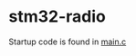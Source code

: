 # stm32-radio
Startup code is found in [main.c](https://github.com/dylanwishner/stm32-radio/blob/main/Core/Src/main.c)
